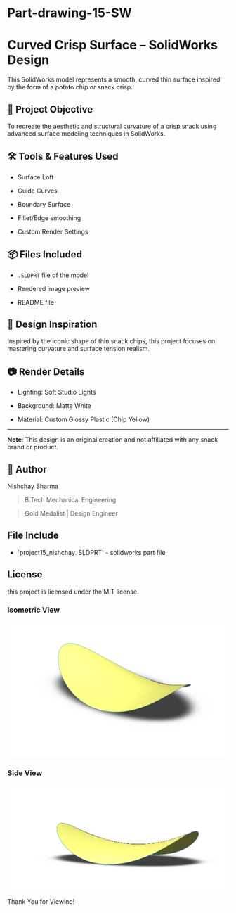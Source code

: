 # Part-drawing-15-SW

# Curved Crisp Surface – SolidWorks Design

This SolidWorks model represents a smooth, curved thin surface inspired by the form of a potato chip or snack crisp.





## 🎯 Project Objective

To recreate the aesthetic and structural curvature of a crisp snack using advanced surface modeling techniques in SolidWorks.




## 🛠️ Tools & Features Used

- Surface Loft

- Guide Curves

- Boundary Surface

- Fillet/Edge smoothing

- Custom Render Settings

## 📦 Files Included

- `.SLDPRT` file of the model

- Rendered image preview

- README file



## 🧠 Design Inspiration

Inspired by the iconic shape of thin snack chips, this project focuses on mastering curvature and surface tension realism.

## 📷 Render Details

- Lighting: Soft Studio Lights

- Background: Matte White

- Material: Custom Glossy Plastic (Chip Yellow)

---

**Note**: This design is an original creation and not affiliated with any snack brand or product.




## 🏅 Author

Nishchay Sharma

>B.Tech Mechanical Engineering

>Gold Medalist | Design Engineer

  



## File Include

- 'project15_nishchay.  SLDPRT' -
solidworks part file


## License

this project is licensed under the MIT license.

### Isometric View 
![Isometric View](15a.png)


### Side View 
![Side View](15b.png)


Thank You for Viewing!
